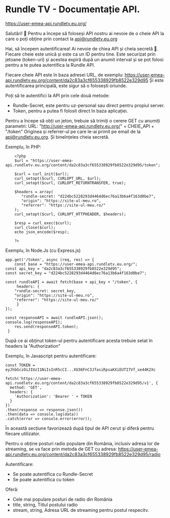# Rundle TV - Documentație API.
https://user-emea-api.rundletv.eu.org/

Salutări! 👋
Pentru a începe să foloseși API nostru ai nevoie de o cheie API la care o poți obține prin contact la api@rundletv.eu.org

Hai, să începem autentificarea! Ai nevoie de chiea API și cheia secretă 🤫. Fiecare cheie este unică și este ca un ID pentru tine.
Este securizat prin jetoane (token-uri) și acestea expiră după un anumit interval și se pot folosi pentru a te putea autentifica la Rundle API.

Fiecare cheie API este în baza adresei URL, de exemplu: https://user-emea-api.rundletv.eu.org/content/da2c83a3cf655338929fb8522e329d95
Și este autentificarea principală, este sigur să o folosești oriunde.

Poți să te autentifici la API prin cele două metode:
 - Rundle-Secret, este pentru uz-personal sau direct pentru propiul server.
 - Token, pentru a putea fi folosit direct în baza aplicației.

Pentru a începe să obți un jeton, trebuie să trimiți o cerere GET cu anumiți parametri:
URL: "http://user-emea-api.rundletv.eu.org/" + CHEIE_API + "/token"
Originea și referrer-ul pe care le-ai primit pe email de la api@rundletv.eu.org.
Și bineînțeles cheia secretă.

Exemplu, în PHP:

		<?php
		$url = "https://user-emea-api.rundletv.eu.org/content/da2c83a3cf655338929fb8522e329d95/token";

		$curl = curl_init($url);
		curl_setopt($curl, CURLOPT_URL, $url);
		curl_setopt($curl, CURLOPT_RETURNTRANSFER, true);

		$headers = array(
		   "rundle-secret: "d224bc5228293d4464d6ec76a13b6a4f163d0be7",
		   "origin": "https://site-ul-meu.ro",
		   "referrer": "https://site-ul-meu.ro/"
		);
		curl_setopt($curl, CURLOPT_HTTPHEADER, $headers);

		$resp = curl_exec($curl);
		curl_close($curl);
		echo json_encode($resp);

		?>


Exemplu, în Node.Js (cu Express.js)

    app.get('/token', async (req, res) => {
    	const base = "https://user-emea-api.rundletv.eu.org/";
	const api_key = "da2c83a3cf655338929fb8522e329d95";
	const secret_key = "d224bc5228293d4464d6ec76a13b6a4f163d0be7";

	const rundleAPI = await fetch(base + api_key + "/token", {
	     headers: {
		"rundle-secret: secret_key,
		"origin": "https://site-ul-meu.ro",
		"referrer": "https://site-ul-meu.ro/"
	     }
	});

	const responseAPI = await rundleAPI.json();
	console.log(responseAPI);
     	res.send(responseAPI.token);
     }


După ce ai obținut token-ul pentru autentificare acesta trebuie setat în headers la "Authorization"

Exemplu, în Javascript pentru autentificare: 

	const TOKEN = eyJhbGciOiJIUzI1NiIsInR5cCI...XU36FnC3JfasiRpsaKXiEUTI7Vf_xe44K2Xc

	fetch('https://user-emea-api.rundletv.eu.org/content/da2c83a3cf655338929fb8522e329d95/v1', {
	  method: 'GET',
	  headers: {
	    'Authorization': 'Bearer ' + TOKEN
	  }
	})
	.then(response => response.json())
	.then(data => console.log(data))
	.catch(error => console.error(error));
	
	
În această secțiune favorizează după tipul de API cerut și diferă pentru fiecare utilizator.

Pentru o obține posturi radio populare din România, inclusiv adresa lor de streaming, se va face prin metoda de GET cu adresa: 
https://user-emea-api.rundletv.eu.org/content/da2c83a3cf655338929fb8522e329d95/radio

Autentificare:
- Se poate autentifica cu Rundle-Secret
- Se poate autentifica cu token

Oferă:
- Cele mai populare posturi de radio din România
- title, string, Titlul postului radio
- stream, string, Adresa URL de streaming pentru postul respecitv.
